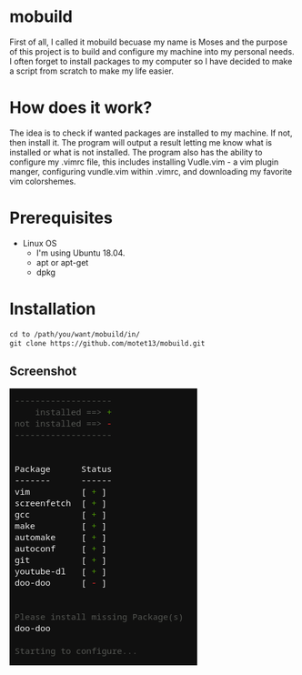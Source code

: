 # mobuild

  First of all, I called it mobuild becuase my name is Moses and the purpose of this project is to build and configure my machine into my personal needs. I often forget to install packages to my computer so I have decided to make a script from scratch to make my life easier.
  
# How does it work?
  
  The idea is to check if wanted packages are installed to my machine. If not, then install it. The program will output a result letting me know what is installed or what is not installed. The program also has the ability to configure my .vimrc file, this includes installing Vudle.vim - a vim plugin manger, configuring vundle.vim within .vimrc, and downloading my favorite vim colorshemes.  
  
# Prerequisites

  * Linux OS
    - I'm using Ubuntu 18.04. 
    - apt or apt-get
    - dpkg
    
# Installation
```
cd to /path/you/want/mobuild/in/
git clone https://github.com/motet13/mobuild.git
```


## Screenshot

![screentshot](images/Screenshot%202019-08-25%20at%2010.49.20%20AM.png)
